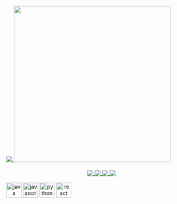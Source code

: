 <div style="display: inline-block" align="center"><br/>
  <a href="https://www.flowcode.com/page/sdrariane"/>
  <img heigth="180em" src="https://github-readme-stats.vercel.app/api?username=sdrariane&theme=dark&show_icons=true" />
  <img heigth="700em" width="415em" src="https://github-readme-stats.vercel.app/api/top-langs/?username=sdrariane&layout=compact&theme=dark" />
</div>

<div align="center"><br/>
  <a href="mailto:sdrariane@gmail.com">
    <img align="center" target="_blank" src="https://img.shields.io/badge/Gmail-D14836?style=for-the-badge&logo=gmail&logoColor=white"/>
  </a>
  
  <a href="https://www.linkedin.com/in/isadora2309/">
    <img align="center" target="_blank" src="https://img.shields.io/badge/LinkedIn-0077B5?style=for-the-badge&logo=linkedin&logoColor=white"/>
  </a>
  
  <a href="https://www.instagram.com/sdrariane09/">
    <img align="center" target="_blank" src="https://img.shields.io/badge/Instagram-E4405F?style=for-the-badge&logo=instagram&logoColor=white"/>
  </a>
  
  <a href="/">
    <img align="center" target="_blank" src="https://img.shields.io/badge/Discord-7289DA?style=for-the-badge&logo=discord&logoColor=white"/>
  </a>
</div>

<div style="display: inline-block" align="center"><br/>
  <img align="center" alt="java" heigth="30" width="40" src="https://cdn.jsdelivr.net/gh/devicons/devicon/icons/java/java-plain.svg"/>
  <img align="center" alt="javascript" heigth="30" width="40" src="https://cdn.jsdelivr.net/gh/devicons/devicon/icons/javascript/javascript-plain.svg"/>
  <img align="center" alt="python" heigth="30" width="40" src="https://cdn.jsdelivr.net/gh/devicons/devicon/icons/python/python-original.svg"/>
  <img align="center" alt="react" heigth="30" width="40" src="https://cdn.jsdelivr.net/gh/devicons/devicon/icons/react/react-original.svg"/>
</div>
